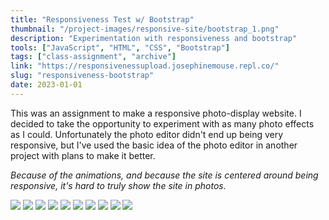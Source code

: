 ```yaml
---
title: "Responsiveness Test w/ Bootstrap"
thumbnail: "/project-images/responsive-site/bootstrap_1.png"
description: "Experimentation with responsiveness and bootstrap"
tools: ["JavaScript", "HTML", "CSS", "Bootstrap"]
tags: ["class-assignment", "archive"]
link: "https://responsivenessupload.josephinemouse.repl.co/"
slug: "responsiveness-bootstrap"
date: 2023-01-01
---
```


This was an assignment to make a responsive photo-display website. I decided to take the opportunity to experiment with as many photo effects as I could. Unfortunately the photo editor didn't end up being very responsive, but I've used the basic idea of the photo editor in another project with plans to make it better.

_Because of the animations, and because the site is centered around being responsive, it's hard to truly show the site in photos._

![](/project-images/responsive-site/bootstrap_1.png)
![](/project-images/responsive-site/bootstrap_2.png)
![](/project-images/responsive-site/bootstrap_3.png)
![](/project-images/responsive-site/bootstrap_4.png)
![](/project-images/responsive-site/bootstrap_5.png)
![](/project-images/responsive-site/bootstrap_6.png)
![](/project-images/responsive-site/bootstrap_7.png)
![](/project-images/responsive-site/bootstrap_8.png)
![](/project-images/responsive-site/bootstrap_9.png)
![](/project-images/responsive-site/bootstrap_10.png)
